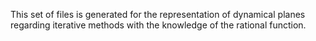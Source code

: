This set of files is generated for the representation of dynamical planes regarding iterative methods with the knowledge of the rational function.
